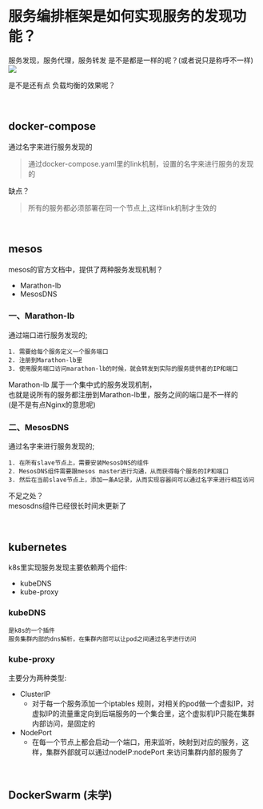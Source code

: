 # 服务编排框架是如何实现服务的发现功能？ 
服务发现，服务代理，服务转发  是不是都是一样的呢？(或者说只是称呼不一样)  
![](https://note.youdao.com/yws/public/resource/005b9d9146ba9fe1df87371df7ef8da7/xmlnote/2AA3CDD6DFE548549ED457E11DA0C395/20122)    

是不是还有点 负载均衡的效果呢？

&ensp; 
## docker-compose  
通过名字来进行服务发现的
>通过docker-compose.yaml里的link机制，设置的名字来进行服务的发现的  

缺点？  
>所有的服务都必须部署在同一个节点上,这样link机制才生效的

&ensp; 
## mesos  
mesos的官方文档中，提供了两种服务发现机制？
- Marathon-lb
- MesosDNS  
### 一、Marathon-lb
通过端口进行服务发现的;  

    1. 需要给每个服务定义一个服务端口  
    2. 注册到Marathon-lb里  
    3. 使用服务端口访问marathon-lb的时候，就会转发到实际的服务提供者的IP和端口
Marathon-lb 属于一个集中式的服务发现机制，   
也就是说所有的服务都注册到Marathon-lb里，服务之间的端口是不一样的  
(是不是有点Nginx的意思呢)

### 二、MesosDNS  
通过名字来进行服务发现的;  
        
    1. 在所有slave节点上，需要安装MesosDNS的组件
    2. MesosDNS组件需要跟mesos master进行沟通，从而获得每个服务的IP和端口  
    3. 然后在当前slave节点上，添加一条A记录，从而实现容器间可以通过名字来进行相互访问  
不足之处？  
mesosdns组件已经很长时间未更新了    


&ensp; 
## kubernetes  
k8s里实现服务发现主要依赖两个组件:  
- kubeDNS  
- kube-proxy

### kubeDNS  
    是k8s的一个插件
    服务集群内部的dns解析，在集群内部可以让pod之间通过名字进行访问

### kube-proxy 
主要分为两种类型:  
- ClusterIP  
    - 对于每一个服务添加一个iptables 规则，对相关的pod做一个虚拟IP，对虚拟IP的流量重定向到后端服务的一个集合里，这个虚拟机IP只能在集群内部访问，是固定的
- NodePort  
    - 在每一个节点上都会启动一个端口，用来监听，映射到对应的服务，这样，集群外部就可以通过nodeIP:nodePort 来访问集群内部的服务了


&ensp; 
## DockerSwarm  (未学)